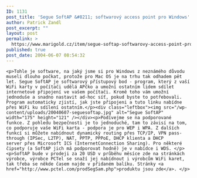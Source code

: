 ```yaml
---
ID: 1131
post_title: 'Segue SoftAP &#8211; softwarový access point pro Windows'
author: Patrick Zandl
post_excerpt: ""
layout: post
permalink: >
  https://www.marigold.cz/item/segue-softap-softwarovy-access-point-pro-windows
published: true
post_date: 2004-06-07 08:54:32
---
```

	<p>Tohle je software, na jaký jsme si pro Windows z neznámého důvodu museli dlouho počkat, protože pro Mac OS je na trhu tak odhadem pět let. Segue SoftAP je softwarový přístupový bod - program, který z vaší WiFi karty v počítači udělá APčko a umožní ostatním lidem sdílet internetové připojení ve vašem počítači. Kromě toho vám umožní jednoduše a snadno nastavit ad-hoc síť, pokud byste to potřebovali. Program automaticky zjistí, jak jste připojeni a tuto linku nabídne přes WiFi ku sdílení ostatním.</p><div class="leftbox"><img src="/wp-content/uploads/20040607-seguesoftap.jpg" alt="Segue SoftAP" width="175" height="121" /></div><p>Podívejme se na podporované funkce. Z pohledu bezpečnosti je to jednoduché, tam to závisí na tom, co podporuje vaše WiFi karta - podpora je pro WEP i WPA. Z dalších funkcí si můžete nabídnout dynamický routing přes TCP/IP, VPN pass-through (IPSec, L2TP), NAT, PPTP, PPPoE, DHCP klienta a DHCP server přes Microsoft ICS (InternetConnection Sharing). Pro některé čipsety (a SoftAP jich má podporovat hodně) je v nabídce i WDS. </p><p>SoftAP bude v prodeji za 20 USD v průběhu měsíce zde na stránkách výrobce, výrobce PCTel se snaží jej nabídnout i výrobcům WiFi karet, tak třeba se někde časem najde v přidaném balíku. Stránky <a href="http://www.pctel.com/prodSegSam.php">produktu jsou zde</a>. </p>